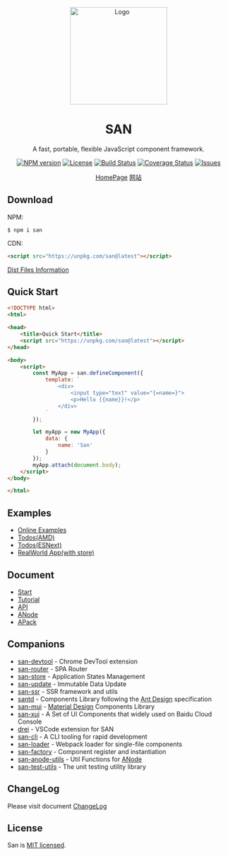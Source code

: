 <p align="center">
    <a href="https://baidu.github.io/san/">
        <img src="https://baidu.github.io/san/img/logo-colorful.svg" alt="Logo" height="220">
    </a>
</p>

<h1 align="center">SAN</h1>

<p align="center">
A fast, portable, flexible JavaScript component framework.
</p>

<p align="center">
  <a href="https://www.npmjs.com/package/san"><img src="http://img.shields.io/npm/v/san.svg?style=flat-square" alt="NPM version"></a>
  <a href="https://www.npmjs.com/package/san"><img src="https://img.shields.io/github/license/baidu/san.svg?style=flat-square" alt="License"></a>
  <a href="https://travis-ci.org/baidu/san"><img src="https://img.shields.io/travis/baidu/san/master.svg?style=flat-square" alt="Build Status"></a>
  <a href="https://coveralls.io/github/baidu/san?branch=master"><img src="https://img.shields.io/coveralls/github/baidu/san.svg?style=flat-square" alt="Coverage Status"></a>
  <a href="https://github.com/baidu/san/issues"><img src="https://img.shields.io/github/issues/baidu/san.svg?style=flat-square" alt="Issues"></a>
</p>

<p align="center">
  <a href="https://baidu.github.io/san/en/index.html" target="_blank">HomePage</a>
  <a href="https://baidu.github.io/san/" target="_blank">网站</a>
</p>




## Download

NPM:

```
$ npm i san
```

CDN:

```html
<script src="https://unpkg.com/san@latest"></script>
```

[Dist Files Information](https://github.com/baidu/san/tree/master/dist)


## Quick Start

```html
<!DOCTYPE html>
<html>

<head>
    <title>Quick Start</title>
    <script src="https://unpkg.com/san@latest"></script>
</head>

<body>
    <script>
        const MyApp = san.defineComponent({
            template: `
                <div>
                    <input type="text" value="{=name=}">
                    <p>Hello {{name}}!</p>
                </div>
            `
        });

        let myApp = new MyApp({
            data: {
                name: 'San'
            }
        });
        myApp.attach(document.body);
    </script>
</body>

</html>
```

## Examples

- [Online Examples](https://baidu.github.io/san/example/)
- [Todos(AMD)](https://github.com/baidu/san/tree/master/example/todos-amd)
- [Todos(ESNext)](https://github.com/baidu/san/tree/master/example/todos-esnext)
- [RealWorld App(with store)](https://github.com/ecomfe/san-realworld-app)

## Document

- [Start](https://baidu.github.io/san/tutorial/start/)
- [Tutorial](https://baidu.github.io/san/tutorial/setup/)
- [API](https://baidu.github.io/san/doc/api/)
- [ANode](https://github.com/baidu/san/blob/master/doc/anode.md)
- [APack](https://github.com/baidu/san/blob/master/doc/anode-pack.md)


## Companions

- [san-devtool](https://github.com/baidu/san-devtool/blob/master/docs/user_guide.md) - Chrome DevTool extension
- [san-router](https://github.com/baidu/san-router) - SPA Router
- [san-store](https://github.com/baidu/san-store) - Application States Management
- [san-update](https://github.com/baidu/san-update) - Immutable Data Update
- [san-ssr](https://baidu.github.io/san-ssr/) - SSR framework and utils
- [santd](https://ecomfe.github.io/santd/) - Components Library following the [Ant Design](https://ant.design/) specification
- [san-mui](https://ecomfe.github.io/san-mui/) - [Material Design](https://www.material.io/) Components Library
- [san-xui](https://ecomfe.github.io/san-xui/) - A Set of UI Components that widely used on Baidu Cloud Console
- [drei](https://github.com/ssddi456/drei/) - VSCode extension for SAN
- [san-cli](https://github.com/ecomfe/san-cli) - A CLI tooling for rapid development
- [san-loader](https://github.com/ecomfe/san-cli/tree/master/packages/san-loader) - Webpack loader for single-file components
- [san-factory](https://github.com/baidu/san-factory) - Component register and instantiation
- [san-anode-utils](https://github.com/ecomfe/san-anode-utils) - Util Functions for [ANode](https://github.com/baidu/san/blob/master/doc/anode.md)
- [san-test-utils](https://github.com/ecomfe/san-test-utils) - The unit testing utility library

## ChangeLog

Please visit document [ChangeLog](https://github.com/baidu/san/blob/master/CHANGELOG.md)


## License

San is [MIT licensed](./LICENSE).
